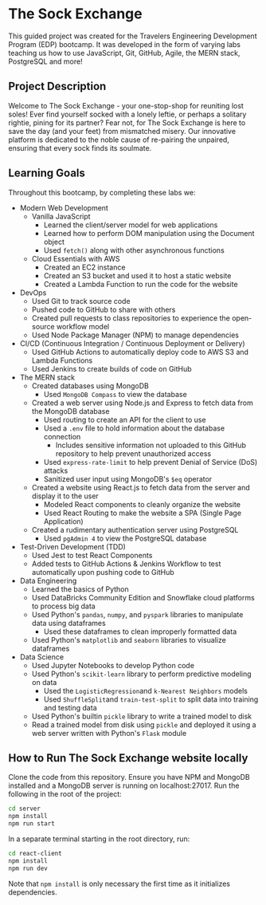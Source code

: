 # The Sock Exchange
This guided project was created for the Travelers Engineering Development Program (EDP) bootcamp.
It was developed in the form of varying labs teaching us how to use JavaScript, Git, GitHub, Agile, the MERN stack, PostgreSQL and more!

## Project Description
Welcome to The Sock Exchange - your one-stop-shop for reuniting lost soles!
Ever find yourself socked with a lonely leftie, or perhaps a solitary rightie, pining for its partner? 
Fear not, for The Sock Exchange is here to save the day (and your feet) from mismatched misery. 
Our innovative platform is dedicated to the noble cause of re-pairing the unpaired, ensuring that every sock finds its soulmate.

## Learning Goals
Throughout this bootcamp, by completing these labs we:
- Modern Web Development
    - Vanilla JavaScript
        - Learned the client/server model for web applications
        - Learned how to perform DOM manipulation using the Document object
        - Used `fetch()` along with other asynchronous functions
    - Cloud Essentials with AWS
        - Created an EC2 instance
        - Created an S3 bucket and used it to host a static website
        - Created a Lambda Function to run the code for the website
- DevOps
    - Used Git to track source code
    - Pushed code to GitHub to share with others
    - Created pull requests to class repositories to experience the open-source workflow model
    - Used Node Package Manager (NPM) to manage dependencies
- CI/CD (Continuous Integration / Continuous Deployment or Delivery)
    - Used GitHub Actions to automatically deploy code to AWS S3 and Lambda Functions
    - Used Jenkins to create builds of code on GitHub
- The MERN stack
    - Created databases using MongoDB
        - Used `MongoDB Compass` to view the database
    - Created a web server using Node.js and Express to fetch data from the MongoDB database
        - Used routing to create an API for the client to use
        - Used a `.env` file to hold information about the database connection
            - Includes sensitive information not uploaded to this GitHub repository to help prevent unauthorized access
        - Used `express-rate-limit` to help prevent Denial of Service (DoS) attacks
        - Sanitized user input using MongoDB's `$eq` operator
    - Created a website using React.js to fetch data from the server and display it to the user
        - Modeled React components to cleanly organize the website
        - Used React Routing to make the website a SPA (Single Page Application)
    - Created a rudimentary authentication server using PostgreSQL
        - Used `pgAdmin 4` to view the PostgreSQL database
- Test-Driven Development (TDD)
    - Used Jest to test React Components
    - Added tests to GitHub Actions & Jenkins Workflow to test automatically upon pushing code to GitHub
- Data Engineering
    - Learned the basics of Python
    - Used DataBricks Community Edition and Snowflake cloud platforms to process big data
    - Used Python's `pandas`, `numpy`, and `pyspark` libraries to manipulate data using dataframes
        - Used these dataframes to clean improperly formatted data
    - Used Python's `matplotlib` and `seaborn` libraries to visualize dataframes
- Data Science
    - Used Jupyter Notebooks to develop Python code
    - Used Python's `scikit-learn` library to perform predictive modeling on data
        - Used the `LogisticRegression`and `k-Nearest Neighbors` models
        - Used `ShuffleSplit`and `train-test-split` to split data into training and testing data
    - Used Python's builtin `pickle` library to write a trained model to disk
    - Read a trained model from disk using `pickle` and deployed it using a web server written with Python's `Flask` module

## How to Run The Sock Exchange website locally
Clone the code from this repository. Ensure you have NPM and MongoDB installed and a MongoDB server is running on localhost:27017. Run the following in the root of the project:

```bash
cd server
npm install
npm run start
```

In a separate terminal starting in the root directory, run:
```bash
cd react-client
npm install
npm run dev
```
Note that `npm install` is only necessary the first time as it initializes dependencies.
